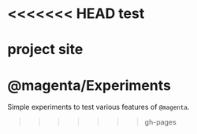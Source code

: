 <<<<<<< HEAD
test
====

project site
=======
# @magenta/Experiments

Simple experiments to test various features of `@magenta`.
>>>>>>> gh-pages
